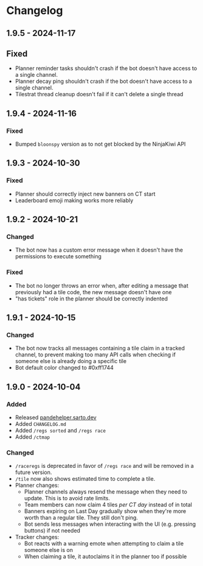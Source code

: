 # Changelog

## 1.9.5 - 2024-11-17

## Fixed
- Planner reminder tasks shouldn't crash if the bot doesn't have access to a single channel.
- Planner decay ping shouldn't crash if the bot doesn't have access to a single channel.
- Tilestrat thread cleanup doesn't fail if it can't delete a single thread

## 1.9.4 - 2024-11-16

### Fixed
- Bumped `bloonspy` version as to not get blocked by the NinjaKiwi API

## 1.9.3 - 2024-10-30

### Fixed
- Planner should correctly inject new banners on CT start
- Leaderboard emoji making works more reliably

## 1.9.2 - 2024-10-21

### Changed
- The bot now has a custom error message when it doesn't have the permissions to execute something

### Fixed
- The bot no longer throws an error when, after editing a message that previously had a tile code, the new message doesn't have one
- "has tickets" role in the planner should be correctly indented

## 1.9.1 - 2024-10-15

### Changed
- The bot now tracks all messages containing a tile claim in a tracked channel, to prevent making too many API calls when checking if someone else is already doing a specific tile
- Bot default color changed to #0xff1744

## 1.9.0 - 2024-10-04

### Added
- Released [pandehelper.sarto.dev](https://pandehelper.sarto.dev)
- Added `CHANGELOG.md`
- Added `/regs sorted` and `/regs race`
- Added `/ctmap`

### Changed
- `/raceregs` is deprecated in favor of `/regs race` and will be removed in a future version.
- `/tile` now also shows estimated time to complete a tile.
- Planner changes:
  - Planner channels always resend the message when they need to update. This is to avoid rate limits.
  - Team members can now claim 4 tiles *per CT day* instead of in total
  - Banners expiring on Last Day gradually show when they're more worth than a regular tile. They still don't ping.
  - Bot sends less messages when interacting with the UI (e.g. pressing buttons) if not needed
- Tracker changes:
  - Bot reacts with a warning emote when attempting to claim a tile someone else is on
  - When claiming a tile, it autoclaims it in the planner too if possible
